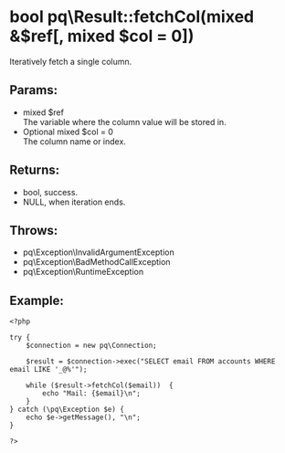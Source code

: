 # bool pq\Result::fetchCol(mixed &$ref[, mixed $col = 0])

Iteratively fetch a single column.

## Params:

* mixed $ref  
  The variable where the column value will be stored in.
* Optional mixed $col = 0  
  The column name or index.

## Returns:

* bool, success.
* NULL, when iteration ends.

## Throws:

* pq\Exception\InvalidArgumentException
* pq\Exception\BadMethodCallException
* pq\Exception\RuntimeException

## Example:

	<?php

	try {
		$connection = new pq\Connection;
		
		$result = $connection->exec("SELECT email FROM accounts WHERE email LIKE '_@%'");
		
		while ($result->fetchCol($email))  {
			echo "Mail: {$email}\n";
		}
	} catch (\pq\Exception $e) {
		echo $e->getMessage(), "\n";
	}

	?>
